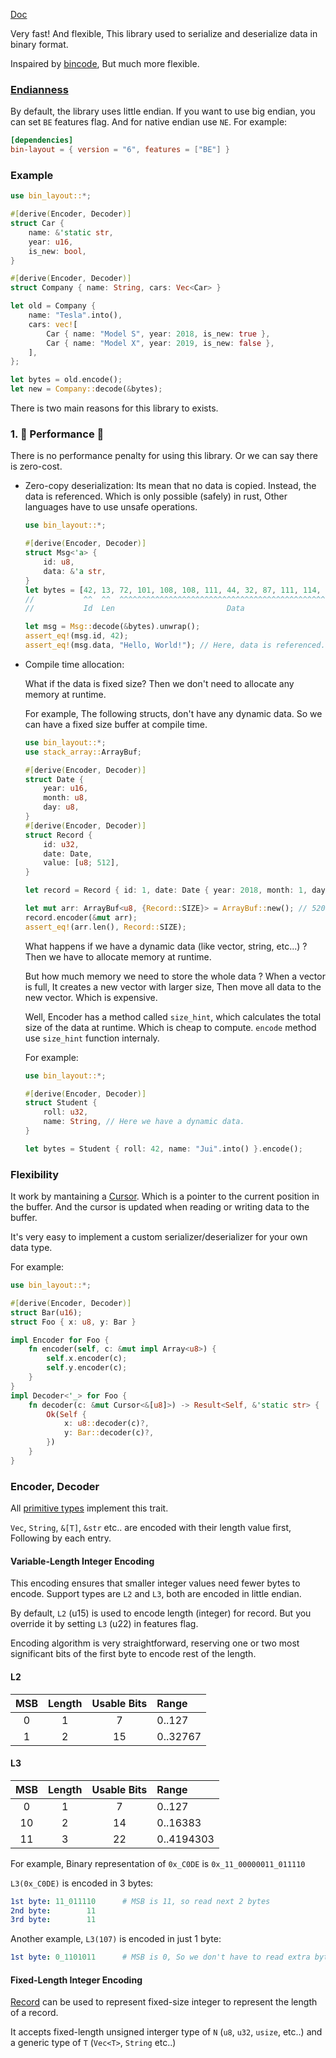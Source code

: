 [Doc](https://docs.rs/bin-layout/)

Very fast! And flexible, This library used to serialize and deserialize data in binary format.

Inspaired by [bincode](https://github.com/bincode-org/bincode), But much more flexible.

### [Endianness](https://en.wikipedia.org/wiki/Endianness)

By default, the library uses little endian.
If you want to use big endian, you can set `BE` features flag. And for native endian use `NE`. For example:

```toml
[dependencies]
bin-layout = { version = "6", features = ["BE"] }
```

### Example

```rust
use bin_layout::*;

#[derive(Encoder, Decoder)]
struct Car {
    name: &'static str,
    year: u16,
    is_new: bool,
}

#[derive(Encoder, Decoder)]
struct Company { name: String, cars: Vec<Car> }

let old = Company {
    name: "Tesla".into(),
    cars: vec![
        Car { name: "Model S", year: 2018, is_new: true },
        Car { name: "Model X", year: 2019, is_new: false },
    ],
};

let bytes = old.encode();
let new = Company::decode(&bytes);
```

There is two main reasons for this library to exists. 

### 1. 🚀 Performance 🚀  

There is no performance penalty for using this library. Or we can say there is zero-cost.

- Zero-copy deserialization:
    Its mean that no data is copied. Instead, the data is referenced.
    Which is only possible (safely) in rust, Other languages have to use unsafe operations.
    
    ```rust
    use bin_layout::*;

    #[derive(Encoder, Decoder)]
    struct Msg<'a> {
        id: u8,
        data: &'a str,
    }
    let bytes = [42, 13, 72, 101, 108, 108, 111, 44, 32, 87, 111, 114, 108, 100, 33];
    //           ^^  ^^  ^^^^^^^^^^^^^^^^^^^^^^^^^^^^^^^^^^^^^^^^^^^^^^^^^^^^^^^^^^
    //           Id  Len                         Data

    let msg = Msg::decode(&bytes).unwrap();
    assert_eq!(msg.id, 42);
    assert_eq!(msg.data, "Hello, World!"); // Here, data is referenced.
    ```

- Compile time allocation:

    What if the data is fixed size? Then we don't need to allocate any memory at runtime.

    For example, The following structs, don't have any dynamic data. So we can have a fixed size buffer at compile time.

    ```rust
    use bin_layout::*;
    use stack_array::ArrayBuf;

    #[derive(Encoder, Decoder)]
    struct Date {
        year: u16,
        month: u8,
        day: u8,
    }
    #[derive(Encoder, Decoder)]
    struct Record {
        id: u32,
        date: Date,
        value: [u8; 512],
    }

    let record = Record { id: 1, date: Date { year: 2018, month: 1, day: 1 }, value: [0; 512] };

    let mut arr: ArrayBuf<u8, {Record::SIZE}> = ArrayBuf::new(); // 520 bytes uninitialized memory
    record.encoder(&mut arr);
    assert_eq!(arr.len(), Record::SIZE);
    ```

    What happens if we have a dynamic data (like vector, string, etc...) ? Then we have to allocate memory at runtime.
    
    But how much memory we need to store the whole data ? When a vector is full, It creates a new vector with larger size, Then move all data to the new vector. Which is expensive.

    Well, Encoder has a method called `size_hint`, which calculates the total size of the data at runtime. Which is cheap to compute. `encode` method use `size_hint` function internaly.

    For example:

    ```rust
    use bin_layout::*;

    #[derive(Encoder, Decoder)]
    struct Student {
        roll: u32,
        name: String, // Here we have a dynamic data.
    }

    let bytes = Student { roll: 42, name: "Jui".into() }.encode();
    ```


###  Flexibility

It work by mantaining a [Cursor](https://docs.rs/bin-layout/latest/bin_layout/struct.Cursor.html). Which is a pointer to the current position in the buffer.
And the cursor is updated when reading or writing data to the buffer.

It's very easy to implement a custom serializer/deserializer for your own data type.

For example:

```rust
use bin_layout::*;

#[derive(Encoder, Decoder)]
struct Bar(u16);
struct Foo { x: u8, y: Bar }

impl Encoder for Foo {
    fn encoder(self, c: &mut impl Array<u8>) {
        self.x.encoder(c);
        self.y.encoder(c);
    }
}
impl Decoder<'_> for Foo {
    fn decoder(c: &mut Cursor<&[u8]>) -> Result<Self, &'static str> {
        Ok(Self {
            x: u8::decoder(c)?,
            y: Bar::decoder(c)?,
        })
    }
}
```

### Encoder, Decoder

All [primitive types](https://doc.rust-lang.org/stable/rust-by-example/primitives.html) implement this trait.

`Vec`, `String`, `&[T]`, `&str` etc.. are encoded with their length value first, Following by each entry.

#### Variable-Length Integer Encoding

This encoding ensures that smaller integer values need fewer bytes to encode. Support types are `L2` and `L3`, both are encoded in little endian.

By default, `L2` (u15) is used to encode length (integer) for record. But you override it by setting `L3` (u22) in features flag.
 
Encoding algorithm is very straightforward, reserving one or two most significant bits of the first byte to encode rest of the length.

#### L2

|  MSB  | Length | Usable Bits | Range    |
| :---: | :----: | :---------: | :------- |
|   0   |   1    |      7      | 0..127   |
|   1   |   2    |     15      | 0..32767 |

#### L3

|  MSB  | Length | Usable Bits | Range      |
| :---: | :----: | :---------: | :--------- |
|   0   |   1    |      7      | 0..127     |
|  10   |   2    |     14      | 0..16383   |
|  11   |   3    |     22      | 0..4194303 |

 
For example, Binary representation of `0x_C0DE` is `0x_11_00000011_011110`
 
`L3(0x_C0DE)` is encoded in 3 bytes:
 
```yml
1st byte: 11_011110      # MSB is 11, so read next 2 bytes
2nd byte:        11
3rd byte:        11
```

Another example, `L3(107)` is encoded in just 1 byte:

```yml
1st byte: 0_1101011      # MSB is 0, So we don't have to read extra bytes.
```

#### Fixed-Length Integer Encoding

[Record](https://docs.rs/bin-layout/latest/bin_layout/struct.Record.html) can be used to represent fixed-size integer to represent the length of a record.

It accepts fixed-length unsigned interger type of `N` (`u8`, `u32`, `usize`, etc..) and a generic type of `T` (`Vec<T>`, `String` etc..)
